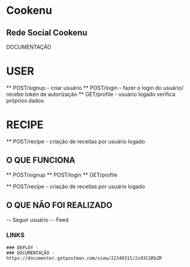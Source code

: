 # Cookenu

## Rede Social Cookenu


DOCUMENTAÇÃO

# USER
** POST/signup - criar usuário
** POST/login - fazer o login do usuário/ recebe token de autorização
** GET/profile - usuário logado verifica próprios dados

# RECIPE
** POST/recipe - criação de receitas por usuário logado


## O QUE FUNCIONA

** POST/signup 
** POST/login 
** GET/profile 

** POST/recipe - criação de receitas por usuário logado

## O QUE NÃO FOI REALIZADO
-- Seguir usuário
-- Feed


### LINKS
    ### DEPLOY - 
    ### DOCUMENTAÇÃO - https://documenter.getpostman.com/view/22349315/2s93CGRbZR